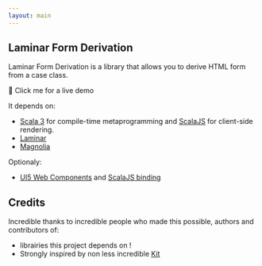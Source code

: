 ```yaml
---
layout: main
---
```


## Laminar Form Derivation


Laminar Form Derivation is a library that allows you to derive HTML form from a case class.



<span onclick='window.open("../demo/index.html", "_blank")'>🚀 Click me for a live demo</span>



It depends on:
* [Scala 3](https://docs.scala-lang.org/scala3/) for compile-time metaprogramming and [ScalaJS](https://www.scala-js.org/) for client-side rendering.
* [Laminar](https://laminar.dev)
* [Magnolia](https://github.com/softwaremill/magnolia)

Optionaly:
* [UI5 Web Components](https://sap.github.io/ui5-webcomponents/) and [ScalaJS binding](https://github.com/sherpal/laminarsapui5bindings)


## Credits

Incredible thanks to incredible people who made this possible, authors and contributors of:

* librairies this project depends on !
* Strongly inspired by non less incredible [Kit](https://www.youtube.com/watch?v=JHriftPO62I) 

